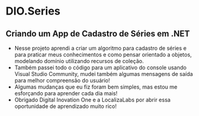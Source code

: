 # DIO.Series
## Criando um App de Cadastro de Séries em .NET
- Nesse projeto aprendi a criar um algoritmo para cadastro de séries e para praticar meus conhecimentos e como pensar orientado a objetos, modelando domínio utilizando recursos de coleção.
- Também passei todo o código para um aplicativo do console usando Visual Studio Community, mudei também algumas mensagens de saída para melhor compreensão do usuário!
- Algumas mudanças que eu fiz foram bem simples, mas estou me esforçando para aprender cada dia mais!
- Obrigado Digital Inovation One e a LocalizaLabs por abrir essa oportunidade de aprendizado muito rico! 
